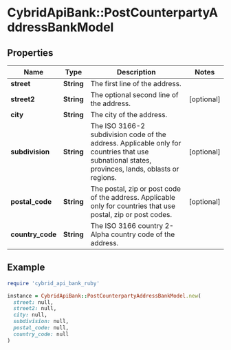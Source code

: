 # CybridApiBank::PostCounterpartyAddressBankModel

## Properties

| Name | Type | Description | Notes |
| ---- | ---- | ----------- | ----- |
| **street** | **String** | The first line of the address. |  |
| **street2** | **String** | The optional second line of the address. | [optional] |
| **city** | **String** | The city of the address. |  |
| **subdivision** | **String** | The ISO 3166-2 subdivision code of the address. Applicable only for countries that use subnational states, provinces, lands, oblasts or regions. | [optional] |
| **postal_code** | **String** | The postal, zip or post code of the address. Applicable only for countries that use postal, zip or post codes. | [optional] |
| **country_code** | **String** | The ISO 3166 country 2-Alpha country code of the address. |  |

## Example

```ruby
require 'cybrid_api_bank_ruby'

instance = CybridApiBank::PostCounterpartyAddressBankModel.new(
  street: null,
  street2: null,
  city: null,
  subdivision: null,
  postal_code: null,
  country_code: null
)
```

